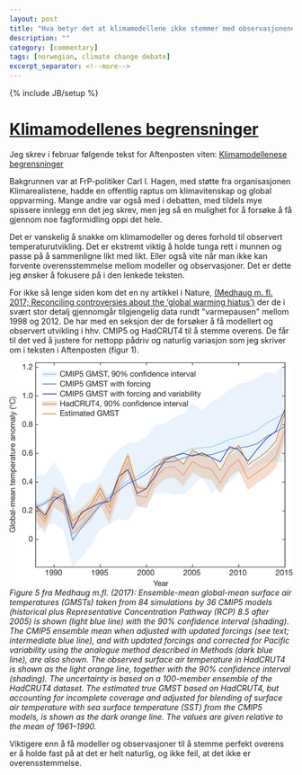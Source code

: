 ```yaml
---
layout: post
title: "Hva betyr det at klimamodellene ikke stemmer med observasjonene?"
description: ""
category: [commentary]
tags: [norwegian, climate change debate]
excerpt_separator: <!--more-->
---
```

{% include JB/setup %}

# [Klimamodellenes begrensninger](http://hansbrenna.github.io/commentary/2017/01/30/hva-betyr-det-at-klimamodellene-ikke-stemmer-med-observasjonene)

Jeg skrev i februar følgende tekst for Aftenposten viten: [Klimamodellenese begrensninger](http://www.aftenposten.no/viten/Klimamodellenes-begrensninger-615567b.html)

Bakgrunnen var at FrP-politiker Carl I. Hagen, med støtte fra organisasjonen Klimarealistene, hadde en offentlig raptus om klimavitenskap og global oppvarming. Mange andre var også med i debatten, med tildels mye spissere innlegg enn det jeg skrev, men jeg så en mulighet for å forsøke å få gjennom noe fagformidling oppi det hele.

Det er vanskelig å snakke om klimamodeller og deres forhold til observert temperaturutvikling. Det er ekstremt viktig å holde tunga rett i munnen og passe på å sammenligne likt med likt. Eller også vite når man ikke kan forvente overensstemmelse mellom modeller og observasjoner. Det er dette jeg ønsker å fokusere på i den lenkede teksten.

For ikke så lenge siden kom det en ny artikkel i Nature, [(Medhaug m. fl. 2017; Reconciling controversies about the ‘global warming hiatus’)](https://www.nature.com/nature/journal/v545/n7652/full/nature22315.html#ref84) der de i svært stor detalj gjennomgår tilgjengelig data rundt "varmepausen" mellom 1998 og 2012. De har med en seksjon der de forsøker å få modellert og observert utvikling i hhv. CMIP5 og HadCRUT4 til å stemme overens. De får til det ved å justere for nettopp pådriv og naturlig variasjon som jeg skriver om i teksten i Aftenposten (figur 1). 

![Figure 5 from Medhaug m. fl.](https://raw.githubusercontent.com/hansbrenna/hansbrenna.github.io/master/assets/img/nature22315-f5.jpg)
*Figure 5 fra Medhaug m.fl. (2017): Ensemble-mean global-mean surface air temperatures (GMSTs) taken from 84 simulations by 36 CMIP5 models (historical plus Representative Concentration Pathway (RCP) 8.5 after 2005) is shown (light blue line) with the 90% confidence interval (shading). The CMIP5 ensemble mean when adjusted with updated forcings (see text; intermediate blue line), and with updated forcings and corrected for Pacific variability using the analogue method described in Methods (dark blue line), are also shown. The observed surface air temperature in HadCRUT4 is shown as the light orange line, together with the 90% confidence interval (shading). The uncertainty is based on a 100-member ensemble of the HadCRUT4 dataset. The estimated true GMST based on HadCRUT4, but accounting for incomplete coverage and adjusted for blending of surface air temperature with sea surface temperature (SST) from the CMIP5 models, is shown as the dark orange line. The values are given relative to the mean of 1961–1990.*

Viktigere enn å få modeller og observasjoner til å stemme perfekt overens er å holde fast på at det er helt naturlig, og ikke feil, at det ikke er overensstemmelse.